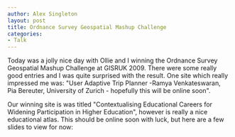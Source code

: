 ```yaml
---
author: Alex Singleton
layout: post
title: Ordnance Survey Geospatial Mashup Challenge
categories:
- Talk
---
```


Today was a jolly nice day with Ollie and I winning the Ordnance Survey Geospatial Mashup Challenge at GISRUK 2009. There were some really good entries and I was quite surprised with the result. One site which really impressed me was: "User Adaptive Trip Planner -Ramya Venkateswaran, Pia Bereuter, University of Zurich - hopefully this will be online soon".

Our winning site is was titled "Contextualising Educational Careers for Widening Participation in Higher Education", however is really a nice educational atlas. This should be online soon with luck, but here are a few slides to view for now: 

<script async class="speakerdeck-embed" data-id="eaa5336055c701310ab37699da258a87" data-ratio="1.33333333333333" src="//speakerdeck.com/assets/embed.js"></script>
